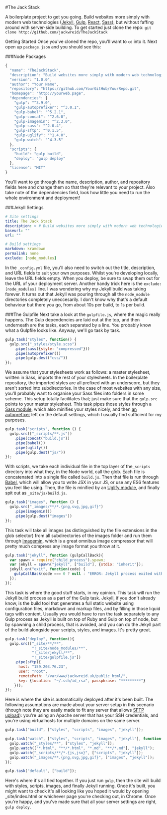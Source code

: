 #The Jack Stack

A boilerplate project to get you going. Build websites more simply with modern web technologies ([Jekyll](http://jekyllrb.com), [Gulp](http://gulpjs.com), [React](https://facebook.github.io/react), [Sass](http://sass-lang.com)), but without faffing around with server-side building.
To get started just clone the repo:
`git clone http://github.com/jackwreid/TheJackStack`

Getting Started
Once you've cloned the repo, you'll want to `cd` into it. Next open up `package.json` and you should see this:

###Node Packages
```javascript
{
  "name": "TheJackStack",
  "description": "Build websites more simply with modern web technologies.",
  "version": "1.0.0",
  "author": "Your Name",
  "repository": "https://github.com/YourGitHub/YourRepo.git",
  "homepage": "http://yourweb.page",
  "dependencies": {
    "gulp": "^3.9.0",
    "gulp-autoprefixer": "^3.0.1",
    "gulp-babel": "^5.2.1",
    "gulp-concat": "^2.6.0",
    "gulp-imagemin": "^2.3.0",
    "gulp-sass": "^2.0.4",
    "gulp-sftp": "^0.1.5",
    "gulp-uglify": "^1.4.0",
    "gulp-watch": "^4.3.5"
  },
  "scripts": {
    "build": "gulp build",
    "deploy": "gulp deploy"
  },
  "license": "MIT"
}
```

You'll want to go through the name, description, author, and repository fields here and change them so that they're relevant to your project. Also take note of the dependencies field, look how little you need to run the whole environment and deployment!

###Jekyll Settings
```yaml
# Site settings
title: The Jack Stack
description: > # Build websites more simply with modern web technologies.
baseurl: ""
url: ""

# Build settings
markdown: kramdown
permalink: none
exclude: [node_modules]
```

In the `_config.yml` file, you'll also need to switch out the title, description, and URL fields to suit your own purposes. Whilst you're developing locally, leave the URL fields empty. When you deploy, be sure to swap them out for the URL of your deployment server. Another handy trick here is the `exclude: [node_modules]` line. I was wondering why my Jekyll build was taking forever. It turns out that Jekyll was pouring through all the `node_module` directories completely uneccesarily. I don't know why that's a default behaviour but there you go, from about 10s per build, to 1s per build.

###The Gulpfile</h3>
Next take a look at the `gulpfile.js`, where the magic really happens. The Gulp dependencies are laid out at the top, and then underneath are the tasks, each separated by a line. You probably know what a Gulpfile looks like. Anyway, we'll go task by task.

```javascript
gulp.task("styles", function() {
  gulp.src("_styles/style.scss")
    .pipe(sass({style: "compressed"}))
    .pipe(autoprefixer())
    .pipe(gulp.dest("css/"))
});
```

We assume that your stylesheets work as follows: a master stylesheet, written in Sass, imports the rest of your stylesheets. In the boilerplate repository, the imported styles are all prefixed with an underscore, but they aren't sorted into subdirectories. In the case of most websites with any size, you'll probably want to organise your Sass files into folders in some scheme. This setup totally facilitates that; just make sure that the `gulp.src` points to your master stylesheet. This task pipes those styles through a [Sass module](https://www.npmjs.com/package/gulp-sass), which also minifies your styles nicely, and then [an autoprefixer](https://www.npmjs.com/package/gulp-autoprefixer) left on the default settings, which I usually find sufficient for my purposes.

```javascript
gulp.task("scripts", function () {
  gulp.src(["_scripts/**.js"])
    .pipe(concat("build.js"))
    .pipe(babel())
    .pipe(uglify())
    .pipe(gulp.dest("js/"))
});
```

With scripts, we take each individual file in the top layer of the`_scripts` directory into what they, in the Node world, call the glob. Each file is concatenated into a single file called `build.js`. Then that file is run through [Babel](https://babeljs.io), which will allow you to write JSX in your JS, or use any ES6 features you feel like using. Then, the file is minified by an [Uglify module](https://www.npmjs.com/package/gulp-uglify), and finally spit out as `_site/js/build.js`.


```javascript
gulp.task("images", function () {
  gulp.src("_images/**/*.{png,svg,jpg,gif}")
    .pipe(imagemin())
    .pipe(gulp.dest("images"))
});
```

This task will take all images (as distinguished by the file extensions in the glob selector) from all subdirectories of the images folder and run them through [Imagemin](https://www.npmjs.com/package/gulp-imagemin), which is a great omnibus image compressor that will pretty much compress any image format you throw at it.

```javascript
gulp.task("jekyll", function (gulpCallBack){
  var spawn = require("child_process").spawn;
  var jekyll = spawn("jekyll", ["build"], {stdio: "inherit"});
  jekyll.on("exit", function(code) {
    gulpCallBack(code === 0 ? null : "ERROR: Jekyll process exited with code: " + code);
  });
});
```

This task is where the good stuff starts, in my opinion. This task will run the Jekyll build process as a part of the Gulp task. Jekyll, if you don't already know, is the build tool that generates a full static website using configuration files, markdown and markup files, and by filling in those liquid tags with content. Usually you would have to run the task separately to any Gulp process as Jekyll is built on top of Ruby and Gulp on top of node, but by spawning a child process, that is avoided, and you can do the Jekyll part of the build alongside your scripts, styles, and images. It's pretty great.

```javascript
gulp.task("deploy", function(){
  gulp.src(["_site/**/**",
            "!_site/node_modules/**",
            "!_site/jekyll/**",
            "!_site/gulpfile.js"])
    .pipe(sftp({
      host: "159.203.76.23",
      user: "root",
      remotePath: "/var/www/jackwreid.uk/public_html/",
      key: {location: "~/.ssh/id_rsa", passphrase: "*********"}
    }));
});
```

Here is where the site is automatically deployed after it's been built. The following assumptions are made about your server setup in this scenario (though note they are easily made to fit any server that allows [SFTP upload](https://www.npmjs.com/package/gulp-sftp)): you're using an Apache server that has your SSH credentials, and you're using virtualhosts for multiple domains on the same server.

```javascript
gulp.task("build", ["styles", "scripts", "images", "jekyll"]);

gulp.task("watch", ["styles", "scripts", "images", "jekyll"], function(){
  gulp.watch("_styles/**", ["styles", "jekyll"]);
  gulp.watch(["*.html", "**/*.html", "*.md", "**/*.md"], "jekyll");
  gulp.watch("_scripts/**/*.{js,jsx}", ["scripts", "jekyll"]);
  gulp.watch("_images/**.{png,svg,jpg,gif}", ["images", "jekyll"]);
});

gulp.task("default", ["build"]);
```

Here's where it's all tied together. If you just run `gulp`, then the site will build with styles, scripts, images, and finally Jekyll running. Once it's built, you might want to check it's all looking like you hoped it would by opening _site/index.html or whichever page you're checking out, in Chrome. Once you're happy, and you've made sure that all your server settings are right, `gulp deploy`.
